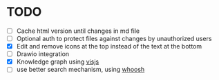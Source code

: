 # TODO
- [ ] Cache html version until changes in md file  
- [ ] Optional auth to protect files against changes by unauthorized users
- [x] Edit and remove icons at the top instead of the text at the bottom
- [ ] Drawio integration
- [x] Knowledge graph using [visjs](https://visjs.github.io/vis-network/examples/)
- [ ] use better search mechanism, using [whoosh](https://whoosh.readthedocs.io/en/latest/intro.html)
